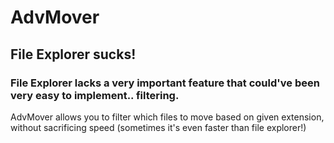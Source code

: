# AdvMover

## File Explorer sucks!

### File Explorer lacks a very important feature that could've been very easy to implement.. filtering.

AdvMover allows you to filter which files to move based on given extension, without sacrificing speed (sometimes it's even faster than file explorer!)
